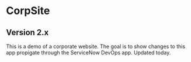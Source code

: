 # CorpSite

## Version 2.x

This is a demo of a corporate website.  The goal is to show changes to this app propigate through the ServiceNow DevOps app. Updated today.

